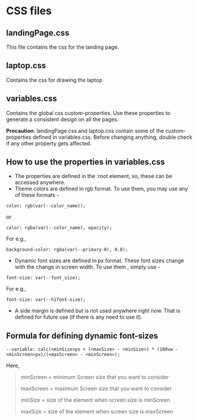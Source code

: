 # CSS files

## landingPage.css
This file contains the css for the landing page.

## laptop.css
Contains the css for drawing the laptop

## variables.css
Contains the global css custom-properties. Use these properties to generate a consistent design on all the pages.

**Precaution**: landingPage.css and laptop.css contain some of the custom-properties defined in variables.css.
Before changing anything, double check if any other property gets affected.

## How to use the properties in variables.css
- The properties are defined in the :root element, so, these can be accessed anywhere.
- Theme colors are defined in rgb format. To use them, you may use any of these formats - 
```
color: rgb(var(--color_name));
```
or
```
color: rgba(var(--color_name), opacity);
```
For e.g.,
```
background-color: rgba(var(--primary-0), 0.8);
```
- Dynamic font sizes are defined in px format. These font sizes change with the change in screen width. To use them , simply use - 
```
font-size: var(--font_size);
```
For e.g.,
```
font-size: var(--h1font-size);
```
- A side margin is defined but is not used anywhere right now. That is defined for future use (if there is any need to use it).

## Formula for defining dynamic font-sizes
```
--variable: calc(<minSize>px + (<maxSize> - <minSize>) * (100vw - <minScreen>px)/(<maxScreen> - <minScreen>);
```
Here,

> minScreen = minimum Screen size that you want to consider
>
> maxScreen = maximum Screen size that you want to consider
>
> minSize = size of the element when screen size is minScreen
>
> maxSize = size of the element when screen size is maxScreen
